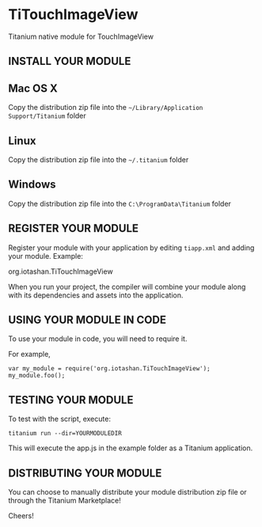 TiTouchImageView
================

Titanium native module for TouchImageView

INSTALL YOUR MODULE
-------------------

Mac OS X
--------
Copy the distribution zip file into the `~/Library/Application Support/Titanium` folder

Linux
-----
Copy the distribution zip file into the `~/.titanium` folder

Windows
-------
Copy the distribution zip file into the `C:\ProgramData\Titanium` folder


REGISTER YOUR MODULE
--------------------

Register your module with your application by editing `tiapp.xml` and adding your module.
Example:

<modules>
	<module version="0.1">org.iotashan.TiTouchImageView</module>
</modules>

When you run your project, the compiler will combine your module along with its dependencies
and assets into the application.


USING YOUR MODULE IN CODE
-------------------------

To use your module in code, you will need to require it.

For example,

	var my_module = require('org.iotashan.TiTouchImageView');
	my_module.foo();


TESTING YOUR MODULE
-------------------

To test with the script, execute:

	titanium run --dir=YOURMODULEDIR

This will execute the app.js in the example folder as a Titanium application.


DISTRIBUTING YOUR MODULE
-------------------------

You can choose to manually distribute your module distribution zip file or through the Titanium Marketplace!


Cheers!
